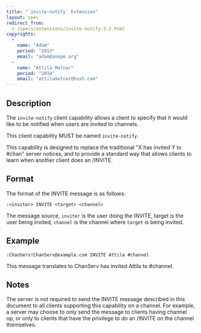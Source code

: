 ```yaml
---
title: "`invite-notify` Extension"
layout: spec
redirect_from:
  - /specs/extensions/invite-notify-3.2.html
copyrights:
  -
    name: "Adam"
    period: "2013"
    email: "adam@anope.org"
  -
    name: "Attila Molnar"
    period: "2014"
    email: "attilamolnar@hush.com"
---
```


## Description

The `invite-notify` client capability allows a client to specify that it
would like to be notified when users are invited to channels.

This client capability MUST be named `invite-notify`.

This capability is designed to replace the traditional "X has invited
Y to #chan" server notices, and to provide a standard way that allows
clients to learn when another client does an /INVITE.

## Format

The format of the INVITE message is as follows:

    :<inviter> INVITE <target> <channel>

The message source, `inviter` is the user doing the INVITE, target
is the user being invited, `channel` is the channel where `target` is
being invited.

## Example

    :ChanServ!ChanServ@example.com INVITE Attila #channel

This message translates to ChanServ has invited Attila to #channel.

## Notes

The server is not required to send the INVITE message described in
this document to all clients supporting this capability on a channel.
For example, a server may choose to only send the message to clients
having channel op, or only to clients that have the privilege to do
an /INVITE on the channel themselves.
